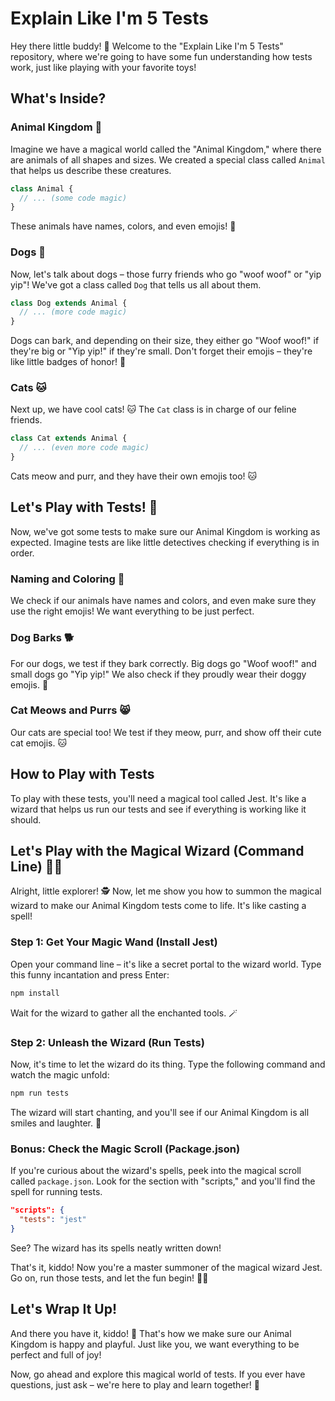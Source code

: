 # Explain Like I'm 5 Tests

Hey there little buddy! 👋 Welcome to the "Explain Like I'm 5 Tests" repository, where we're going to have some fun understanding how tests work, just like playing with your favorite toys!

## What's Inside?

### Animal Kingdom 🐾

Imagine we have a magical world called the "Animal Kingdom," where there are animals of all shapes and sizes. We created a special class called `Animal` that helps us describe these creatures.

```javascript
class Animal {
  // ... (some code magic)
}
```

These animals have names, colors, and even emojis! 🦄

### Dogs 🐶

Now, let's talk about dogs – those furry friends who go "woof woof" or "yip yip"! We've got a class called `Dog` that tells us all about them.

```javascript
class Dog extends Animal {
  // ... (more code magic)
}
```

Dogs can bark, and depending on their size, they either go "Woof woof!" if they're big or "Yip yip!" if they're small. Don't forget their emojis – they're like little badges of honor! 🏅

### Cats 🐱

Next up, we have cool cats! 🐱 The `Cat` class is in charge of our feline friends.

```javascript
class Cat extends Animal {
  // ... (even more code magic)
}
```

Cats meow and purr, and they have their own emojis too! 🐱

## Let's Play with Tests! 🎉

Now, we've got some tests to make sure our Animal Kingdom is working as expected. Imagine tests are like little detectives checking if everything is in order.

### Naming and Coloring 🌈

We check if our animals have names and colors, and even make sure they use the right emojis! We want everything to be just perfect.

### Dog Barks 🐕

For our dogs, we test if they bark correctly. Big dogs go "Woof woof!" and small dogs go "Yip yip!" We also check if they proudly wear their doggy emojis. 🐶

### Cat Meows and Purrs 😸

Our cats are special too! We test if they meow, purr, and show off their cute cat emojis. 🐱

## How to Play with Tests

To play with these tests, you'll need a magical tool called Jest. It's like a wizard that helps us run our tests and see if everything is working like it should.


## Let's Play with the Magical Wizard (Command Line) 🧙‍♂️

Alright, little explorer! 🕵️ Now, let me show you how to summon the magical wizard to make our Animal Kingdom tests come to life. It's like casting a spell!

### Step 1: Get Your Magic Wand (Install Jest)

Open your command line – it's like a secret portal to the wizard world. Type this funny incantation and press Enter:

```bash
npm install
```

Wait for the wizard to gather all the enchanted tools. 🪄

### Step 2: Unleash the Wizard (Run Tests)

Now, it's time to let the wizard do its thing. Type the following command and watch the magic unfold:

```bash
npm run tests
```

The wizard will start chanting, and you'll see if our Animal Kingdom is all smiles and laughter. 🎉

### Bonus: Check the Magic Scroll (Package.json)

If you're curious about the wizard's spells, peek into the magical scroll called `package.json`. Look for the section with "scripts," and you'll find the spell for running tests.

```json
"scripts": {
  "tests": "jest"
}
```

See? The wizard has its spells neatly written down!

That's it, kiddo! Now you're a master summoner of the magical wizard Jest. Go on, run those tests, and let the fun begin! 🚀✨


## Let's Wrap It Up!

And there you have it, kiddo! 🌟 That's how we make sure our Animal Kingdom is happy and playful. Just like you, we want everything to be perfect and full of joy!

Now, go ahead and explore this magical world of tests. If you ever have questions, just ask – we're here to play and learn together! 🚀
